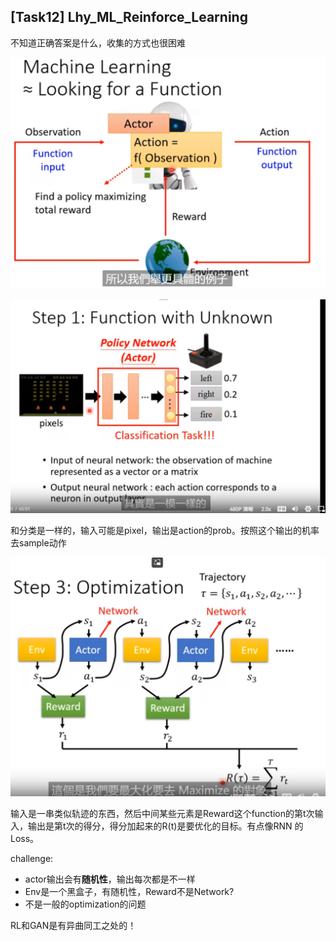 ## [Task12] Lhy_ML_Reinforce_Learning

不知道正确答案是什么，收集的方式也很困难

![image-20230625175410937](assets/image-20230625175410937.png)



![image-20230625180043038](assets/image-20230625180043038.png)

和分类是一样的，输入可能是pixel，输出是action的prob。按照这个输出的机率去sample动作



![image-20230625180708394](assets/image-20230625180708394.png)

输入是一串类似轨迹的东西，然后中间某些元素是Reward这个function的第t次输入，输出是第t次的得分，得分加起来的R(t)是要优化的目标。有点像RNN 的Loss。

challenge:

- actor输出会有**随机性**，输出每次都是不一样
- Env是一个黑盒子，有随机性，Reward不是Network? 
- 不是一般的optimization的问题

RL和GAN是有异曲同工之处的！ 